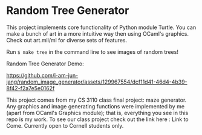 # Random Tree Generator

This project implements core functionality of Python module Turtle. You can make a bunch of art in a more intuitive way then using OCaml's graphics. Check out art.mli/ml for diverse sets of features.

Run `$ make tree` in the command line to see images of random trees!

Random Tree Generator Demo:

https://github.com/i-am-jun-jang/random_image_generator/assets/129967554/dcf11d41-46d4-4b39-8f42-f2a7e5e0162f

This project comes from my CS 3110 class final project: maze generator.
Any graphics and image generating functions were implemented by me (apart from OCaml's Graphics module); that is, everything you see in this repo is my work.
To see our class project check out the link here : Link to Come. Currently open to Cornell students only.
